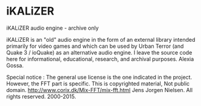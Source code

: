 # iKALiZER
iKALiZER audio engine - archive only

iKALiZER is an "old" audio engine in the form of an external library intended primarily for video games and which can be used by Urban Terror (and Quake 3 / ioQuake) as an alternative audio engine.
I leave the source code here for informational, educational, research, and archival purposes.
Alexia Gossa.

Special notice :
The general use license is the one indicated in the project.
However, the FFT part is specific.
This is copyrighted material, Not public domain.
http://www.corix.dk/Mix-FFT/mix-fft.html
Jens Jorgen Nielsen. All rights reserved. 2000-2015.

